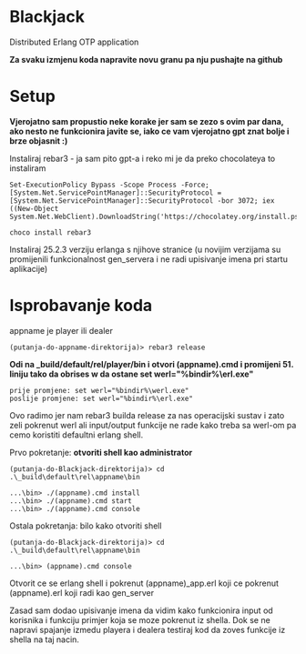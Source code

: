 Blackjack
=====

Distributed Erlang OTP application

**Za svaku izmjenu koda napravite novu granu pa nju pushajte na github**

Setup
=====

**Vjerojatno sam propustio neke korake jer sam se zezo s ovim par dana, ako nesto ne funkcionira javite se, iako ce vam vjerojatno gpt znat bolje i brze objasnit :)**

Instaliraj rebar3 - ja sam pito gpt-a i reko mi je da preko chocolateya to instaliram
    
    Set-ExecutionPolicy Bypass -Scope Process -Force; [System.Net.ServicePointManager]::SecurityProtocol = [System.Net.ServicePointManager]::SecurityProtocol -bor 3072; iex ((New-Object System.Net.WebClient).DownloadString('https://chocolatey.org/install.ps1'))

    choco install rebar3
    
Instaliraj 25.2.3 verziju erlanga s njihove stranice (u novijim verzijama su promijenili funkcionalnost gen_servera i ne radi upisivanje imena pri startu aplikacije)

Isprobavanje koda
=====
appname je player ili dealer

    (putanja-do-appname-direktorija)> rebar3 release

**Odi na _build/default/rel/player/bin i otvori (appname).cmd i promijeni 51. liniju tako da obrises w da ostane set werl="%bindir%\erl.exe"**

    prije promjene: set werl="%bindir%\werl.exe"
    poslije promjene: set werl="%bindir%\erl.exe"

Ovo radimo jer nam rebar3 builda release za nas operacijski sustav i zato zeli pokrenut werl ali input/output funkcije ne rade kako treba sa werl-om pa cemo koristiti defaultni erlang shell.

Prvo pokretanje:
**otvoriti shell kao administrator**

    (putanja-do-Blackjack-direktorija)> cd .\_build\default\rel\appname\bin

    ...\bin> ./(appname).cmd install
    ...\bin> ./(appname).cmd start
    ...\bin> ./(appname).cmd console

Ostala pokretanja:
bilo kako otvoriti shell

    (putanja-do-Blackjack-direktorija)> cd .\_build\default\rel\appname\bin
    
    ...\bin> (appname).cmd console

Otvorit ce se erlang shell i pokrenut (appname)_app.erl koji ce pokrenut (appname).erl koji radi kao gen_server

Zasad sam dodao upisivanje imena da vidim kako funkcionira input od korisnika i funkciju primjer koja se moze pokrenut iz shella. Dok se ne napravi spajanje izmedu playera i dealera testiraj kod da zoves funkcije iz shella na taj nacin.
